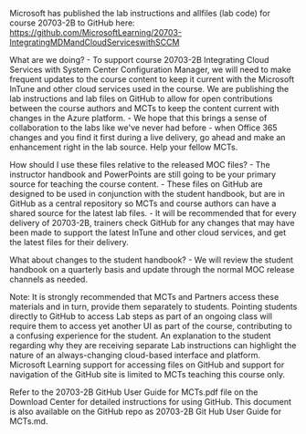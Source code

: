 Microsoft has published the lab instructions and allfiles (lab code) for course 20703-2B to GitHub here: https://github.com/MicrosoftLearning/20703-IntegratingMDMandCloudServiceswithSCCM

What are we doing? - To support course 20703-2B Integrating Cloud Services with System Center Configuration Manager, we will need to make frequent updates to the course content to keep it current with the Microsoft InTune and other cloud services used in the course. We are publishing the lab instructions and lab files on GitHub to allow for open contributions between the course authors and MCTs to keep the content current with changes in the Azure platform. - We hope that this brings a sense of collaboration to the labs like we've never had before - when Office 365 changes and you find it first during a live delivery, go ahead and make an enhancement right in the lab source. Help your fellow MCTs.

How should I use these files relative to the released MOC files? - The instructor handbook and PowerPoints are still going to be your primary source for teaching the course content. - These files on GitHub are designed to be used in conjunction with the student handbook, but are in GitHub as a central repository so MCTs and course authors can have a shared source for the latest lab files. - It will be recommended that for every delivery of 20703-2B, trainers check GitHub for any changes that may have been made to support the latest InTune and other cloud services, and get the latest files for their delivery.

What about changes to the student handbook? - We will review the student handbook on a quarterly basis and update through the normal MOC release channels as needed.

Note: It is strongly recommended that MCTs and Partners access these materials and in turn, provide them separately to students. Pointing students directly to GitHub to access Lab steps as part of an ongoing class will require them to access yet another UI as part of the course, contributing to a confusing experience for the student. An explanation to the student regarding why they are receiving separate Lab instructions can highlight the nature of an always-changing cloud-based interface and platform. Microsoft Learning support for accessing files on GitHub and support for navigation of the GitHub site is limited to MCTs teaching this course only.

Refer to the 20703-2B GitHub User Guide for MCTs.pdf file on the Download Center for detailed instructions for using GitHub. This document is also available on the GitHub repo as 20703-2B Git Hub User Guide for MCTs.md.
